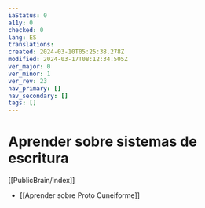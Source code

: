 ```yaml
---
iaStatus: 0
a11y: 0
checked: 0
lang: ES
translations: 
created: 2024-03-10T05:25:38.278Z
modified: 2024-03-17T08:12:34.505Z
ver_major: 0
ver_minor: 1
ver_rev: 23
nav_primary: []
nav_secondary: []
tags: []
---
```

# Aprender sobre sistemas de escritura

[[PublicBrain/index]]

* [[Aprender sobre Proto Cuneiforme]]